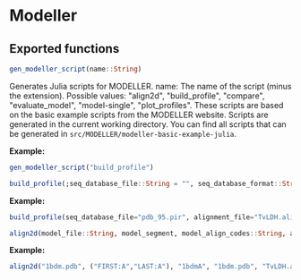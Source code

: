 # Modeller

## Exported functions

```julia
gen_modeller_script(name::String)
```

Generates Julia scripts for MODELLER.
name: The name of the script (minus the extension). Possible values: "align2d", "build_profile", "compare", "evaluate_model", "model-single", "plot_profiles".
These scripts are based on the basic example scripts from the MODELLER website.
Scripts are generated in the current working directory. You can find all scripts that can be generated in `src/MODELLER/modeller-basic-example-julia`.

**Example:**

```julia
gen_modeller_script("build_profile")
```

```julia
build_profile(;seq_database_file::String = "", seq_database_format::String="PIR", alignment_file::String = "", alignment_format::String = "PIR", output_name::String = "build_profile", output_profile_format::String="TEXT", output_alignment_format::String="PIR")
```

**Example:**

```julia
build_profile(seq_database_file="pdb_95.pir", alignment_file="TvLDH.ali") 
```

```julia
align2d(model_file::String, model_segment, model_align_codes::String, atom_files::String, align_file::String, align_codes::String, outputname::String)
```

**Example:**

```julia
align2d("1bdm.pdb", ("FIRST:A","LAST:A"), "1bdmA", "1bdm.pdb", "TvLDH.ali", "TvLDH", "TvLDH-1bdmA")
```
